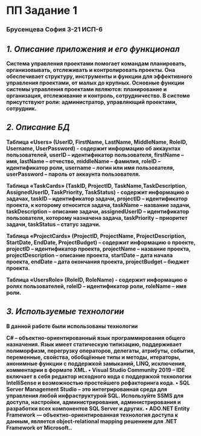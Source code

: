 # ПП Задание 1
### Брусенцева София 3-21 ИСП-6

## *1. Описание приложения и его функционал*
**Система управления проектами помогает командам планировать, организовывать, отслеживать и контролировать проекты. Она обеспечивает структуру, инструменты и функции для эффективного управления проектами, от малых до крупных. Основные функции системы управления проектами являются: планирование и организация, отслеживание и контроль, сотрудничество. В системе присутствуют роли: администратор, управляющий проектами, сотрудник.**

## *2. Описание БД*
**Таблица «Users» (UserID, FirstName, LastName, MiddleName, RoleID, Username, UserPassword) - содержит информацию об аккаунтах пользователей, userID – идентификатор пользователя, firstName – имя, lastName – отчество, middleName – фамилия, roleID – идентификатор роли, username – логин или имя пользователя, userPassword – пароль от аккаунта пользователя.**

**Таблица «TaskCards» (TaskID, ProjectID, TaskName,TaskDescription, AssignedUserID, TaskPriority, TaskStatus) - содержит информацию о задачах, taskID – идентификатор задачи, projectID – идентификатор проекта, к которому относится задача, taskName – название задачи, taskDescription – описание задачи, assignedUserID – идентификатор пользователя, которому назначена задача, taskPriority – приоритет задачи, taskStatus – статус задачи.**

**Таблица «ProjectCards» (ProjectID, ProjectName, ProjectDescription, StartDate, EndDate, ProjectBudget) – содержит информацию о проекте, projectID – идентификатор проекта, projectName – название проекта, projectDescription – описание проекта, startDate – дата начала проекта, endDate – дата окончания проекта, projectBudget – бюджет проекта.**

**Таблица «UsersRole» (RoleID, RoleName) - содержит информацию о ролях пользователей, roleID – идентификатор роли, roleName – имя роли.**

## *3. Используемые технологии*
**В данной работе были использованы технологии**

**C# – объектно-ориентированный язык программирования общего назначения. Язык имеет статическую типизацию, поддерживает полиморфизм, перегрузку операторов, делегаты, атрибуты, события, переменные, свойства, обобщённые типы и методы, итераторы, анонимные функции с поддержкой замыканий, LINQ, исключения, комментарии в формате XML. • Visual Studio Community 2019 – IDE включает в себя редактор исходного кода с поддержкой технологии IntelliSense и возможностью простейшего рефакторинга кода. • SQL Server Management Studio – это интегрированная среда для управления любой инфраструктурой SQL. Используйте SSMS для доступа, настройки, администрирования, администрирования и разработки всех компонентов SQL Server и других. • ADO.NET Entity Framework — объектно-ориентированная технология доступа к данным, является object-relational mapping решением для .NET Framework от Microsoft..**
